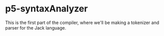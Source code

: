 # p5-syntaxAnalyzer
This is the first part of the compiler, where we'll be making a tokenizer and parser for the Jack language.
